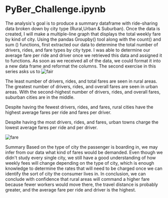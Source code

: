 # PyBer_Challenge.ipynb
The analysis's goal is to produce a summary dataframe with ride-sharing data broken down by city type (Rural,Urban & Suburban). Once the data is created, I will make a multiple-line graph that displays the total weekly fare by kind of city. Using the pandas Groupby() tool along with the count() and sum () functions, first extracted our data to determine the total number of drivers, rides, and fare types by city type. I was able to determine our average fare per ride and driver once we retrieved this data and assigned it to functions. As soon as we received all of the data, we could format it into a new data frame and reformat the columns. The second exercise in this series asks us to
![fair](https://user-images.githubusercontent.com/100738861/181150340-b209441b-b3d2-4010-a728-9bc6453cf311.png)

The least number of drivers, rides, and total fares are seen in rural areas.
The greatest number of drivers, rides, and overall fares are seen in urban areas.
With the second-highest number of drivers, rides, and overall fares, suburban cities are in the middle.

Despite having the fewest drivers, rides, and fares, rural cities have the highest average fares per ride and fares per driver.

Despite having the most drivers, rides, and fares, urban towns charge the lowest average fares per ride and per driver.

![fare](https://user-images.githubusercontent.com/100738861/181150651-5e9c46e1-c8e2-42a8-84d2-022bd8eafcb6.png)


Summary
Based on the type of city the passenger is boarding in, we may infer from our data what kind of fares would be demanded. Even though we didn't study every single city, we still have a good understanding of how weekly fees will change depending on the type of city, which is enough knowledge to determine the rates that will need to be charged once we can identify the sort of city the consumer lives in. In conclusion, we can conclude with confidence that rural areas will command a higher fare because fewer workers would move there, the travel distance is probably greater, and the average fare per ride and driver is the highest.
